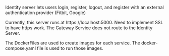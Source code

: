 Identity server lets users login, register, logout, and register with an external authentication provider (Fitbit, Google)

Currently, this server runs at https://localhost:5000. Need to implement SSL to have https work. The Gateway Service does not route to the Identity Server.

The DockerFiles are used to create images for each service. The docker-compose.yaml file is used to run those images.
